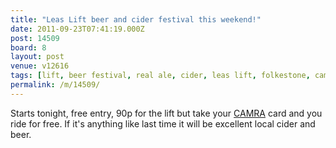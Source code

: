 ```yaml
---
title: "Leas Lift beer and cider festival this weekend!"
date: 2011-09-23T07:41:19.000Z
post: 14509
board: 8
layout: post
venue: v12616
tags: [lift, beer festival, real ale, cider, leas lift, folkestone, camra]
permalink: /m/14509/
---
```

Starts tonight, free entry, 90p for the lift but take your <a href="/wiki/camra">CAMRA</a> card and you ride for free. If it's anything like last time it will be excellent local cider and beer.
